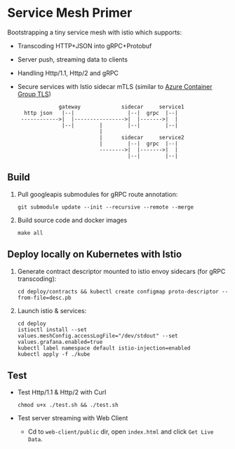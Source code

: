 # Service Mesh Primer

Bootstrapping a tiny service mesh with istio which supports:

- Transcoding HTTP+JSON into gRPC+Protobuf
- Server push, streaming data to clients
- Handling Http/1.1, Http/2 and gRPC
- Secure services with Istio sidecar mTLS (similar to [Azure Container Group TLS](https://docs.microsoft.com/en-us/azure/container-instances/container-instances-container-group-ssl))

                   gateway             sidecar     service1
        http json   |--|                 |--|  grpc  |--|
       ------------>|  |---------------->|  |------->|  |
                    |--|        |        |--|        |--|
                                |
                                |      sidecar     service2
                                |        |--|  grpc  |--|
                                -------->|  |------->|  |
                                         |--|        |--|

## Build

1. Pull googleapis submodules for gRPC route annotation:

       git submodule update --init --recursive --remote --merge

2. Build source code and docker images

       make all

## Deploy locally on Kubernetes with Istio

1. Generate contract descriptor mounted to istio envoy sidecars (for gRPC transcoding):

       cd deploy/contracts && kubectl create configmap proto-descriptor --from-file=desc.pb

2. Launch istio & services:

       cd deploy
       istioctl install --set values.meshConfig.accessLogFile="/dev/stdout" --set values.grafana.enabled=true
       kubectl label namespace default istio-injection=enabled
       kubectl apply -f ./kube

## Test

- Test Http/1.1 & Http/2 with Curl

      chmod u+x ./test.sh && ./test.sh

- Test server streaming with Web Client

  - Cd to `web-client/public` dir, open `index.html` and click `Get Live Data`.
